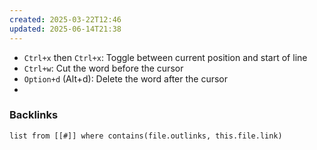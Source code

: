 ```yaml
---
created: 2025-03-22T12:46
updated: 2025-06-14T21:38
---
```


- `Ctrl+x` then `Ctrl+x`: Toggle between current position and start of line
- `Ctrl+w`: Cut the word before the cursor
- `Option+d` (Alt+d): Delete the word after the cursor
- 


### Backlinks
```dataview 
list from [[#]] where contains(file.outlinks, this.file.link)
```

